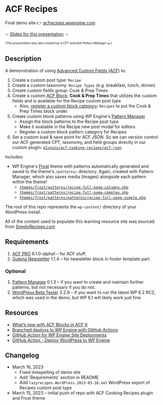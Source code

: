 # ACF Recipes

Final demo site 👉 [acfrecipes.wpengine.com](https://acfrecipes.wpengine.com)

💥 [Slides for this presentation](https://acfrecipes.wpengine.com/presentation/acf/) 💥

<sub><sup>(_This presentation was also created as a CPT and with Pattern Manager_ 🏎)</sup></sub>

## Description

A demonstration of using [Advanced Custom Fields (ACF)](https://www.advancedcustomfields.com/) to:

1. Create a custom post type: `Recipe`
2. Create a custom taxonomy: `Recipe Types` (e.g. breakfast, lunch, dinner)
3. Create custom fields group: Cook & Prep Times
4. Create a custom [ACF Block](https://www.advancedcustomfields.com/resources/whats-new-with-acf-blocks-in-acf-6/): **Cook & Prep Times** that utilizes the custom fields and is available for the Recipe custom post type
    - Also, [register a custom block category](https://github.com/colorful-tones/acf-recipes/blob/main/plugins/acf-cooking-recipes/acf-cooking-recipes.php#L50): `Recipes` to put the Cook & Prep Times block under.
5. Create custom block patterns using WP Engine's [Pattern Manager](https://wpengine.com/builders/pattern-manager/)
    - Assign the block patterns to the Recipe post type
    - Make it available in the Recipe new post modal for editors
    - Register a custom block pattern category for Recipes
6. Set a custom load & save point for ACF JSON. So we can version control our ACF generated CPT, taxonomy, and field groups directly in our custom plugin: [`plugins/acf-cooking-recipes/acf-json`](https://github.com/colorful-tones/acf-recipes/tree/main/plugins/acf-cooking-recipes/acf-json)

Includes:

- WP Engine's [Frost](https://frostwp.com) theme with patterns automatically generated and saved to the theme's `/patterns/` directory. Again, created with Pattern Manager, which also saves media (images) alongside each pattern within the theme!
  - [`themes/frost/patterns/recipe-full-page-columns.php`](https://github.com/colorful-tones/acf-recipes/blob/main/themes/frost-trunk/patterns/recipe-full-page-columns.php)
  - [`themes/frost/patterns/recipe-full-page-complex.php`](https://github.com/colorful-tones/acf-recipes/blob/main/themes/frost-trunk/patterns/recipe-full-page-complex.php)
  - [`themes/frost/patterns/patterns/recipe-full-page-simple.php`](patterns/recipe-full-page-simple.php)

The root of this repo represents the `wp-content/` directory of your WordPress install.

All of the content used to populate this learning resource site was sourced from [SimplyRecipes.com](https://simplyrecipes.com)

## Requirements

1. [ACF PRO](https://www.advancedcustomfields.com/pro/) 6.1.0-alpha1 – for ACF stuff.
2. [Gutena Newsletter](https://wordpress.org/plugins/newsletter-block-by-gutena/) 1.1.4 – for newsletter block in footer template part.

### Optional

1. [Pattern Manager](https://wpengine.com/builders/pattern-manager/) 0.1.3 – if you want to create and maintain further patterns, but not necessary if you do not.
2. [WordPress Beta Tester](https://wordpress.org/plugins/wordpress-beta-tester/) 3.2.9 – if you want to run the latest WP 6.2 RC2, which was used in the demo, but WP 6.1 will likely work just fine.

## Resources

* [What’s new with ACF Blocks in ACF 6
](https://www.advancedcustomfields.com/resources/whats-new-with-acf-blocks-in-acf-6/)
* [Branched deploys to WP Engine with GitHub Actions](https://wpengine.com/builders/branched-deploys-to-wp-engine-with-github-actions/)
* [GitHub Action for WP Engine Site Deployments](https://wpengine.com/support/github-action-deploy/)
* [GitHub Action - Deploy WordPress to WP Engine](https://github.com/marketplace/actions/deploy-wordpress-to-wp-engine)

## Changelog

- March 16, 2023
  - Fixed misspelling of demo site
  - Add 'Requirements' section in README
  - Add `lazyrecipes.WordPress.2023-03-16.xml` WordPress export of Recipes custom post type
- March 15, 2023 – initial push of repo with ACF Cooking Recipes plugin and Frost theme
